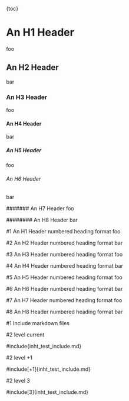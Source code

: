 <!-- ======================================= -->
{toc}

<!-- ======================================= -->
# An H1 Header
foo

## An H2 Header
bar

### An H3 Header
foo

#### An H4 Header
bar

##### An H5 Header
foo

###### An H6 Header
bar

####### An H7 Header
foo

######## An H8 Header
bar

<!-- ======================================= -->
#1 An H1 Header numbered heading format
foo

#2 An H2 Header numbered heading format
bar

#3 An H3 Header numbered heading format
foo

#4 An H4 Header numbered heading format
bar

#5 An H5 Header numbered heading format
foo

#6 An H6 Header numbered heading format
bar

#7 An H7 Header numbered heading format
foo

#8 An H8 Header numbered heading format
bar

<!-- ======================================= -->
#1 Include markdown files

#2 level current

#include{inht_test_include.md}

#2 level +1

#include[+1]{inht_test_include.md}

#2 level 3

#include[3]{inht_test_include.md}

